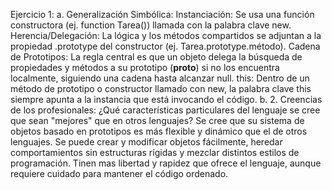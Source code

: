Ejercicio 1: 
a. Generalización Simbólica: 
Instanciación: Se usa una función constructora (ej. function Tarea()) llamada con la palabra clave new.
Herencia/Delegación: La lógica y los métodos compartidos se adjuntan a la propiedad .prototype del constructor (ej. Tarea.prototype.método).
Cadena de Prototipos: La regla central es que un objeto delega la búsqueda de propiedades y métodos a su prototipo (__proto__) si no los encuentra localmente,
siguiendo una cadena hasta alcanzar null.
this: Dentro de un método de prototipo o constructor llamado con new, la palabra clave this siempre apunta a la instancia que está invocando el código.
b. 2. Creencias de los profesionales: ¿Qué características particulares del lenguaje se cree que sean "mejores" que en otros lenguajes?
Se cree que su sistema de objetos basado en prototipos es más flexible y dinámico que el de otros lenguajes. Se puede crear
y modificar objetos fácilmente, heredar comportamientos sin estructuras rígidas y mezclar distintos estilos de programación. Tinen mas libertad y rapidez
que ofrece el lenguaje, aunque requiere cuidado para mantener el código ordenado.
